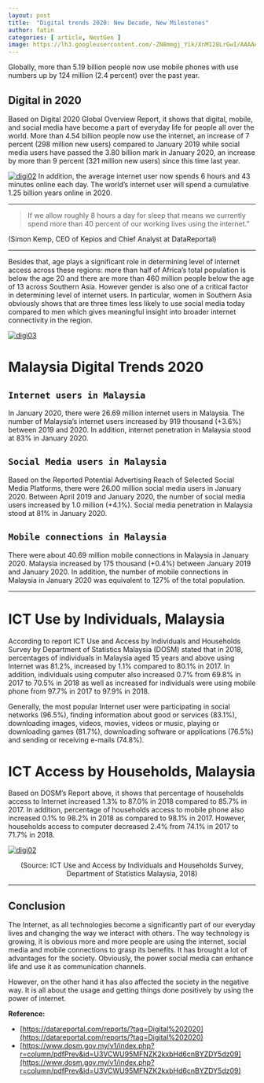 ```yaml
---
layout: post
title:  "Digital trends 2020: New Decade, New Milestones"
author: fatin
categories: [ article, NextGen ]
image: https://lh3.googleusercontent.com/-ZN8mmgj_Yik/XnM128LrGwI/AAAAAAAAAK8/YwA6LEy1I-sVrmBjYgkEcr7WPK7a6VqVQCK8BGAsYHg/s0/2020-03-19.png
---
```


Globally, more than 5.19 billion people now use mobile phones with use numbers up by 124 million (2.4 percent) over the past year.
<br>

## Digital in 2020
Based on Digital 2020 Global Overview Report, it shows that digital, mobile, and social media have become a part of everyday life for people all over the world. More than 4.54 billion people now use the internet, an increase of 7 percent (298 million new users) compared to January 2019 while social media users have passed the 3.80 billion mark in January 2020, an increase by more than 9 percent (321 million new users) since this time last year. 

[![digi02](https://lh3.googleusercontent.com/-wKg4DVAsTTM/XnM14FAN2BI/AAAAAAAAALA/fUdBENDu1Og0KOyBlfd3vI7MN8UDtaIlwCK8BGAsYHg/s0/2020-03-19.png)](#)
In addition, the average internet user now spends 6 hours and 43 minutes online each day. The world’s internet user will spend a cumulative 1.25 billion years online in 2020.  

___
> If we allow roughly 8 hours a day for sleep that means we currently spend more than 40 percent of our working lives using the internet.”

(Simon Kemp, CEO of Kepios and Chief Analyst at DataReportal)

___

Besides that, age plays a significant role in determining level of internet access across these regions: more than half of Africa’s total population is below the age 20 and there are more than 460 million people below the age of 13 across Southern Asia. However gender is also one of a critical factor in determining level of internet users. In particular, women in Southern Asia obviously shows that are three times less likely to use social media today compared to men which gives meaningful insight into broader internet connectivity in the region.

[![digi03](https://lh3.googleusercontent.com/--JEY3S8snyY/XnM15NlmZxI/AAAAAAAAALE/4C0V6VB8TUwMrLVce70GMwORt3OZc0EngCK8BGAsYHg/s0/2020-03-19.png)](#)

# Malaysia Digital Trends 2020

## `Internet users in Malaysia`
In January 2020, there were 26.69 million internet users in Malaysia. The number of Malaysia’s internet users increased by 919 thousand (+3.6%) between 2019 and 2020. In addition, internet penetration in Malaysia stood at 83% in January 2020.

## `Social Media users in Malaysia`
Based on the Reported Potential Advertising Reach of Selected Social Media Platforms, there were 26.00 million social media users in January 2020. Between April 2019 and January 2020, the number of social media users increased by 1.0 million (+4.1%). Social media penetration in Malaysia stood at 81% in January 2020.

## `Mobile connections in Malaysia`
There were about 40.69 million mobile connections in Malaysia in January 2020. Malaysia increased by 175 thousand (+0.4%) between January 2019 and January 2020. In addition, the number of mobile connections in Malaysia in January 2020 was equivalent to 127% of the total population.

___

# ICT Use by Individuals, Malaysia
According to report ICT Use and Access by Individuals and Households Survey by Department of Statistics Malaysia (DOSM) stated that in 2018, percentages of individuals in Malaysia aged 15 years and above using Internet was 81.2%, increased by 1.1% compared to 80.1% in 2017. In addition, individuals using computer also increased 0.7% from 69.8% in 2017 to 70.5% in 2018 as well as increased for individuals were using mobile phone from 97.7% in 2017 to 97.9% in 2018.

Generally, the most popular Internet user were participating in social networks (96.5%), finding information about good or services (83.1%), downloading images, videos, movies, videos or music, playing or downloading games (81.7%), downloading software or applications (76.5%) and sending or receiving e-mails (74.8%).

# ICT Access by Households, Malaysia
Based on DOSM’s Report above, it shows that percentage of households access to Internet increased 1.3% to 87.0% in 2018 compared to 85.7% in 2017. In addition, percentage of households access to mobile phone also increased 0.1% to 98.2% in 2018 as compared to 98.1% in 2017. However, households access to computer decreased 2.4% from 74.1% in 2017 to 71.7% in 2018. 

[![digi02](https://lh3.googleusercontent.com/-y2b-jWe3LXo/XnSJifJMnII/AAAAAAAAAIM/oeXB1O70CO8ni4mnjDtCTTDi2oiCxhiCQCK8BGAsYHg/s0/2020-03-20.jpg)](#)
<center>
  (Source: ICT Use and Access by Individuals and Households Survey, Department of Statistics Malaysia, 2018)
</center>

___

## Conclusion
The Internet, as all technologies become a significantly part of our everyday lives and changing the way we interact with others. The way technology is growing, it is obvious more and more people are using the internet, social media and mobile connections to grasp its benefits. It has brought a lot of advantages for the society. Obviously, the power social media can enhance life and use it as communication channels.

However, on the other hand it has also affected the society in the negative way. It is all about the usage and getting things done positively by using the power of internet.

**Reference:**
* [https://datareportal.com/reports/?tag=Digital%202020](https://datareportal.com/reports/?tag=Digital%202020)
* [https://www.dosm.gov.my/v1/index.php?r=column/pdfPrev&id=U3VCWU95MFNZK2kxbHd6cnBYZDY5dz09](https://www.dosm.gov.my/v1/index.php?r=column/pdfPrev&id=U3VCWU95MFNZK2kxbHd6cnBYZDY5dz09)



